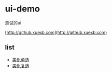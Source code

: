 # ui-demo
测试的ui

[http://github.xuexb.com](http://github.xuexb.com)

## list

* [美化单选](ui-radio/index.html)
* [美化复选](ui-checkbox/index.html)